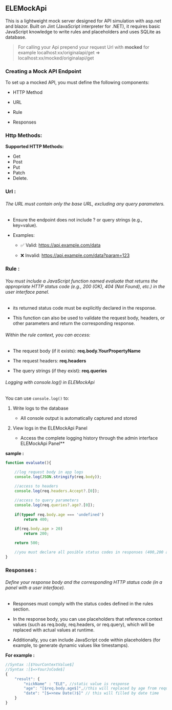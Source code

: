 ﻿## ELEMockApi
This is a lightweight mock server designed for API simulation with asp.net and blazor. Built on Jint (JavaScript interpreter for .NET), it requires basic JavaScript knowledge to write rules and placeholders and uses SQLite as database.

> For calling your Api prepend your request Url with **mocked** for example  localhost:xx/originalapi/get =>  localhost:xx/mocked/originalapi/get

### Creating a Mock API Endpoint
To set up a mocked API, you must define the following components:

- HTTP Method 

- URL 

- Rule 

- Responses

### Http Methods:
**Supported HTTP Methods:**
- Get
- Post 
- Put
- Patch 
- Delete.

### Url :
###### The URL must contain only the base URL, excluding any query parameters.

- Ensure the endpoint does not include ? or query strings (e.g., key=value).

- Examples:

    - ✅ Valid:  https://api.example.com/data

    - ❌ Invalid: https://api.example.com/data?param=123

### Rule :

###### You must include a JavaScript function named evaluate that returns the appropriate HTTP status code (e.g., 200 (OK), 404 (Not Found), etc.) in the user interface panel.

- its returned status code must be explicitly declared in the response.

- This function can also be used to validate the request body, headers, or other parameters and return the corresponding response.

###### Within the rule context, you can access:

- The request body (if it exists): **req.body.YourPropertyName**

- The request headers: **req.headers**

- The query strings (if they exist): **req.queries**



###### Logging with console.log() in ELEMockApi 

You can use ```console.log()``` to:

1. Write logs to the database

    - All console output is automatically captured and stored

2. View logs in the ELEMockApi Panel
    - Access the complete logging history through the admin interface
ELEMockApi Panel**

**sample :**
```js
function evaluate(){

    //log request body in app logs
    console.log(JSON.stringify(req.body));

    //access to headers
    console.log(req.headers.Accept?.[0]);
    
    //access to query parameters
    console.log(req.queries?.age?.[0]);
    
    if(typeof req.body.age === 'undefined')
        return 400;

    if(req.body.age > 20)
        return 200;
    
    return 500;

    //you must declare all posible status codes in responses (400,200 and 500)
}
```

### Responses :
###### Define your response body and the corresponding HTTP status code (in a panel with a user interface).

- Responses must comply with the status codes defined in the rules section.

- In the response body, you can use placeholders that reference context values (such as req.body, req.headers, or req.query), which will be replaced with actual values at runtime.

- Additionally, you can include JavaScript code within placeholders (for example, to generate dynamic values like timestamps).


**For example :**
```js
//Syntax :[$YourContextValue$]
//Syntax :[$=>YourJsCode$]
{
    "result": {
        "nickName" : "ELE", //static value is response
        "age": "[$req.body.age$]",//this will replaced by age from request body
        "date": "[$=>new Date()$]" // this will filled by date time
    }
}
```












